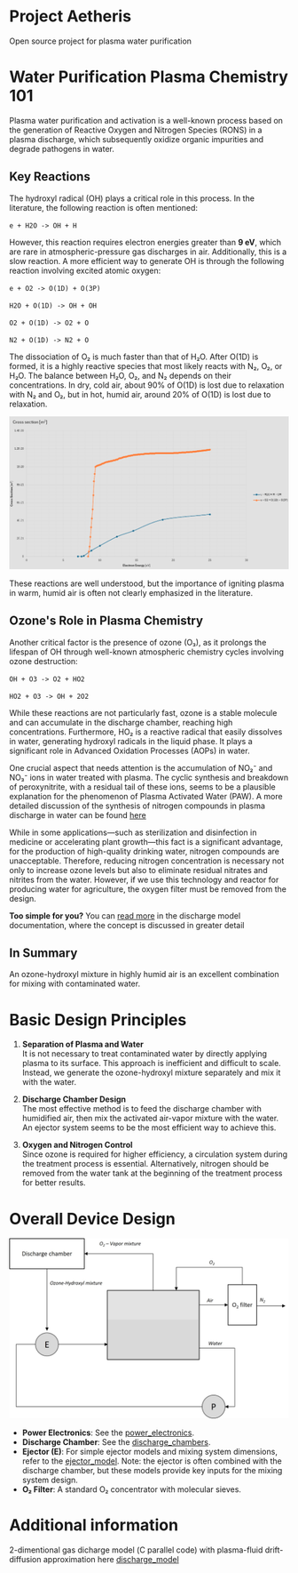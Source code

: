 # Project Aetheris
Open source project for plasma water purification

# Water Purification Plasma Chemistry 101

Plasma water purification and activation is a well-known process based on the generation of Reactive Oxygen and Nitrogen Species (RONS) in a plasma discharge, which subsequently oxidize organic impurities and degrade pathogens in water.

## Key Reactions

The hydroxyl radical (OH) plays a critical role in this process. In the literature, the following reaction is often mentioned:

`e + H2O -> OH + H`

However, this reaction requires electron energies greater than **9 eV**, which are rare in atmospheric-pressure gas discharges in air. Additionally, this is a slow reaction. A more efficient way to generate OH is through the following reaction involving excited atomic oxygen:

`e + O2 -> O(1D) + O(3P)`

`H2O + O(1D) -> OH + OH`

`O2 + O(1D) -> O2 + O`

`N2 + O(1D) -> N2 + O`


The dissociation of O₂ is much faster than that of H₂O. After O(1D) is formed, it is a highly reactive species that most likely reacts with N₂, O₂, or H₂O. The balance between H₂O, O₂, and N₂ depends on their concentrations. In dry, cold air, about 90% of O(1D) is lost due to relaxation with N₂ and O₂, but in hot, humid air, around 20% of O(1D) is lost due to relaxation.

![Reactions cress sections - **Morgan (Kinema Research & Software)** database and **IST-Lisbon** database, www.lxcat.net, retrieved on Aug 3, 2024.](./images/cs_OH.png)

These reactions are well understood, but the importance of igniting plasma in warm, humid air is often not clearly emphasized in the literature.

## Ozone's Role in Plasma Chemistry

Another critical factor is the presence of ozone (O₃), as it prolongs the lifespan of OH through well-known atmospheric chemistry cycles involving ozone destruction:

`OH + O3 -> O2 + HO2`

`HO2 + O3 -> OH + 2O2`

While these reactions are not particularly fast, ozone is a stable molecule and can accumulate in the discharge chamber, reaching high concentrations. Furthermore, HO₂ is a reactive radical that easily dissolves in water, generating hydroxyl radicals in the liquid phase. It plays a significant role in Advanced Oxidation Processes (AOPs) in water.

One crucial aspect that needs attention is the accumulation of NO₂⁻ and NO₃⁻ ions in water treated with plasma. The cyclic synthesis and breakdown of peroxynitrite, with a residual tail of these ions, seems to be a plausible explanation for the phenomenon of Plasma Activated Water (PAW). A more detailed discussion of the synthesis of nitrogen compounds in plasma discharge in water can be found [here](https://onlinelibrary.wiley.com/doi/abs/10.1002/ppap.202000058)

While in some applications—such as sterilization and disinfection in medicine or accelerating plant growth—this fact is a significant advantage, for the production of high-quality drinking water, nitrogen compounds are unacceptable. Therefore, reducing nitrogen concentration is necessary not only to increase ozone levels but also to eliminate residual nitrates and nitrites from the water. However, if we use this technology and reactor for producing water for agriculture, the oxygen filter must be removed from the design.

**Too simple for you?** You can [read more](/discharge_model/glinding_arc_in_ejector_flow.pdf) in the discharge model documentation, where the concept is discussed in greater detail

## In Summary

An ozone-hydroxyl mixture in highly humid air is an excellent combination for mixing with contaminated water.

# Basic Design Principles

1. **Separation of Plasma and Water**  
   It is not necessary to treat contaminated water by directly applying plasma to its surface. This approach is inefficient and difficult to scale. Instead, we generate the ozone-hydroxyl mixture separately and mix it with the water.

2. **Discharge Chamber Design**  
   The most effective method is to feed the discharge chamber with humidified air, then mix the activated air-vapor mixture with the water. An ejector system seems to be the most efficient way to achieve this.

3. **Oxygen and Nitrogen Control**  
   Since ozone is required for higher efficiency, a circulation system during the treatment process is essential. Alternatively, nitrogen should be removed from the water tank at the beginning of the treatment process for better results.

# Overall Device Design

![Schematic Design](./images/design.jpg)

- **Power Electronics**: See the [power_electronics](./power_electronics/).
- **Discharge Chamber**: See the [discharge_chambers](./discharge_chambers/).
- **Ejector (E)**: For simple ejector models and mixing system dimensions, refer to the [ejector_model](./ejector_model/). Note: the ejector is often combined with the discharge chamber, but these models provide key inputs for the mixing system design.
- **O₂ Filter**: A standard O₂ concentrator with molecular sieves.

# Additional information
2-dimentional gas dicharge model (С parallel code) with plasma-fluid drift-diffusion approximation here [discharge_model](./discharge_model/)
